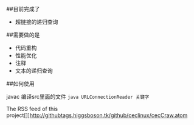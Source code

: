 ##目前完成了

- 超链接的递归查询

##需要做的是

- 代码重构
- 性能优化
- 注释
- 文本的递归查询

##如何使用

javac 编译src里面的文件
`java URLConnectionReader 关键字`

The RSS feed of this project[]]http://githubtags.higgsboson.tk/github/ceclinux/cecCraw.atom
